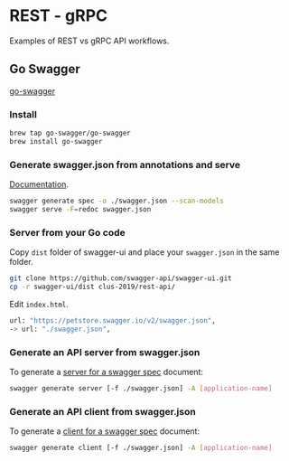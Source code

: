 # REST - gRPC

Examples of REST vs gRPC API workflows. 

## Go Swagger

[go-swagger](https://github.com/go-swagger/go-swagger)

### Install

```bash
brew tap go-swagger/go-swagger
brew install go-swagger
```

### Generate swagger.json from annotations and serve

[Documentation](https://goswagger.io/use/spec.html).

```bash
swagger generate spec -o ./swagger.json --scan-models
swagger serve -F=redoc swagger.json
```

### Server from your Go code

Copy `dist` folder of swagger-ui and place your `swagger.json` in the same folder.

```bash
git clone https://github.com/swagger-api/swagger-ui.git
cp -r swagger-ui/dist clus-2019/rest-api/
```

Edit `index.html`.

```bash
url: "https://petstore.swagger.io/v2/swagger.json",
-> url: "./swagger.json",
```

### Generate an API server from swagger.json

To generate a [server for a swagger spec](https://goswagger.io/generate/server.html) document:

```bash
swagger generate server [-f ./swagger.json] -A [application-name]
```

### Generate an API client from swagger.json

To generate a [client for a swagger spec](https://goswagger.io/generate/client.html) document:

```bash
swagger generate client [-f ./swagger.json] -A [application-name]
```
